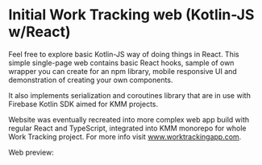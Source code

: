 # Initial Work Tracking web (Kotlin-JS w/React)

Feel free to explore basic Kotlin-JS way of doing things in React. This simple single-page web contains basic React hooks, sample of own wrapper you can create for an npm library, mobile responsive UI and demonstration of creating your own components.

It also implements serialization and coroutines library that are in use with Firebase Kotlin SDK aimed for KMM projects.

Website was eventually recreated into more complex web app build with regular React and TypeScript, integrated into KMM monorepo for whole Work Tracking project. For more info visit www.worktrackingapp.com.

Web preview:

